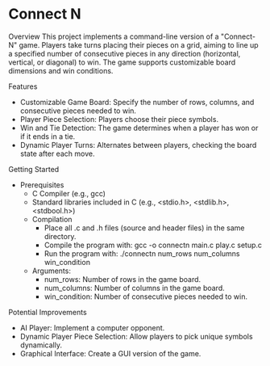 # Connect N

Overview
This project implements a command-line version of a "Connect-N" game. Players take turns placing their pieces on a grid, aiming to line up a specified number of consecutive pieces in any direction (horizontal, vertical, or diagonal) to win. The game supports customizable board dimensions and win conditions.

Features
 - Customizable Game Board: Specify the number of rows, columns, and consecutive pieces needed to win.
 - Player Piece Selection: Players choose their piece symbols.
 - Win and Tie Detection: The game determines when a player has won or if it ends in a tie.
 - Dynamic Player Turns: Alternates between players, checking the board state after each move.

Getting Started
 - Prerequisites
   - C Compiler (e.g., gcc)
   - Standard libraries included in C (e.g., <stdio.h>, <stdlib.h>, <stdbool.h>)
   - Compilation
     - Place all .c and .h files (source and header files) in the same directory.
     - Compile the program with: gcc -o connectn main.c play.c setup.c
     - Run the program with: ./connectn num_rows num_columns win_condition
   - Arguments:
     - num_rows: Number of rows in the game board.
     - num_columns: Number of columns in the game board.
     - win_condition: Number of consecutive pieces needed to win.

Potential Improvements
 - AI Player: Implement a computer opponent.
 - Dynamic Player Piece Selection: Allow players to pick unique symbols dynamically.
 - Graphical Interface: Create a GUI version of the game.
